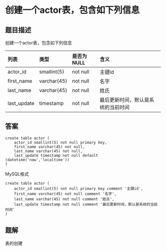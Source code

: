 # 创建一个actor表，包含如下列信息

## 题目描述

创建一个actor表，包含如下列信息


| 列表        | 类型        | 是否为NULL | 含义                               |
| :---------- | :---------- | :--------- | :--------------------------------- |
| actor_id    | smallint(5) | not null   | 主键id                             |
| first_name  | varchar(45) | not null   | 名字                               |
| last_name   | varchar(45) | not null   | 姓氏                               |
| last_update | timestamp   | not null   | 最后更新时间，默认是系统的当前时间 |

## 答案

```mysql
create table actor (
    actor_id smallint(5) not null primary key,
    first_name varchar(45) not null,
    last_name varchar(45) not null,
    last_update timestamp not null default (datetime('now','localtime'))
)
```

MySQL格式

```mysql
create table actor (
    actor_id smallint(5) not null primary key comment '主键id',
    first_name varchar(45) not null comment '名字',
    last_name varchar(45) not null comment '姓氏',
    last_update timestamp not null comment '最后更新时间，默认是系统的当前时间'
)
```

## 题解

表的创建